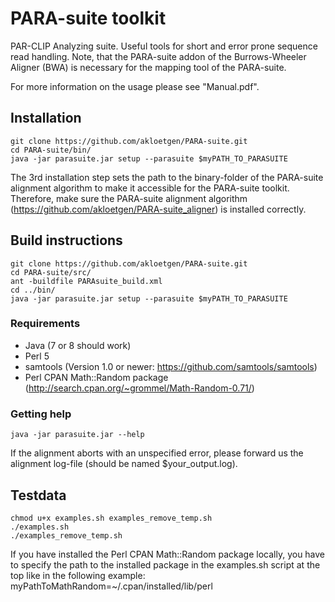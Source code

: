 # PARA-suite toolkit
PAR-CLIP Analyzing suite. Useful tools for short and error prone sequence read handling. Note, that the PARA-suite addon of the Burrows-Wheeler Aligner (BWA) is necessary for the mapping tool of the PARA-suite.

For more information on the usage please see "Manual.pdf".

## Installation
	git clone https://github.com/akloetgen/PARA-suite.git
	cd PARA-suite/bin/
	java -jar parasuite.jar setup --parasuite $myPATH_TO_PARASUITE

The 3rd installation step sets the path to the binary-folder of the PARA-suite alignment algorithm to make it accessible for the PARA-suite toolkit. Therefore, make sure the PARA-suite alignment algorithm (https://github.com/akloetgen/PARA-suite_aligner) is installed correctly.

## Build instructions
	git clone https://github.com/akloetgen/PARA-suite.git
	cd PARA-suite/src/
	ant -buildfile PARAsuite_build.xml
	cd ../bin/
	java -jar parasuite.jar setup --parasuite $myPATH_TO_PARASUITE

### Requirements
- Java (7 or 8 should work)
- Perl 5
- samtools (Version 1.0 or newer: https://github.com/samtools/samtools) 
- Perl CPAN Math::Random package (http://search.cpan.org/~grommel/Math-Random-0.71/)

### Getting help
	java -jar parasuite.jar --help
If the alignment aborts with an unspecified error, please forward us the alignment log-file (should be named $your_output.log).

## Testdata
	chmod u+x examples.sh examples_remove_temp.sh
	./examples.sh
	./examples_remove_temp.sh

If you have installed the Perl CPAN Math::Random package locally, you have to specify the path to the installed package in the examples.sh script at the top like in the following example:
	myPathToMathRandom=~/.cpan/installed/lib/perl
	
